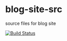 # blog-site-src
source files for blog site

[![Build Status](https://travis-ci.org/samsonwang/blog.svg?branch=source)](https://travis-ci.org/samsonwang/blog)

